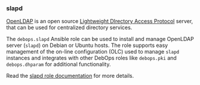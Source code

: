 ### slapd

[OpenLDAP](https://openldap.org/) is an open source [Lightweight
DIrectory Access
Protocol](https://en.wikipedia.org/wiki/Lightweight_Directory_Access_Protocol)
server, that can be used for centralized directory services.

The `debops.slapd` Ansible role can be used to install and manage
OpenLDAP server (`slapd`) on Debian or Ubuntu hosts. The role supports
easy management of the on-line configuration (OLC) used to manage
`slapd` instances and integrates with other DebOps roles like
`debops.pki` and `debops.dhparam` for additional functionality.

Read the [slapd role documentation](https://docs.debops.org/en/HEAD/ansible/roles/slapd/) for more details.
